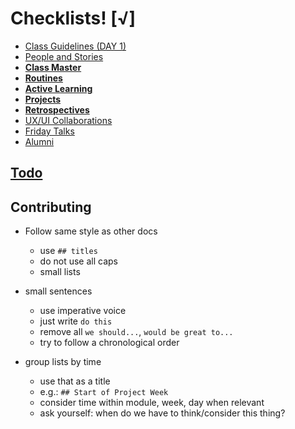 
# Checklists! [√]

- [Class Guidelines (DAY 1)](./bcn-webdev-guidelines.md)
- [People and Stories](./people-and-stories.md)
- **[Class Master](./routines/class-master.md)**
- **[Routines](./routines)**
- **[Active Learning](./active-learning/active-learning.md)**
- **[Projects](./projects/projects.md)**
- **[Retrospectives](./retrospectives/retrospectives.md)**
- [UX/UI Collaborations](./ux-ui-collaborations.md)
- [Friday Talks](./friday-talks.md)
- [Alumni](./alumni.md)



## [Todo](./TODO.md)


## Contributing

- Follow same style as other docs
  - use `## titles`
  - do not use all caps
  - small lists

- small sentences
  - use imperative voice
  - just write `do this`
  - remove all `we should...`, `would be great to...`
  - try to follow a chronological order

- group lists by time
  - use that as a title
  - e.g.: `## Start of Project Week`
  - consider time within module, week, day when relevant
  - ask yourself: when do we have to think/consider this thing?
